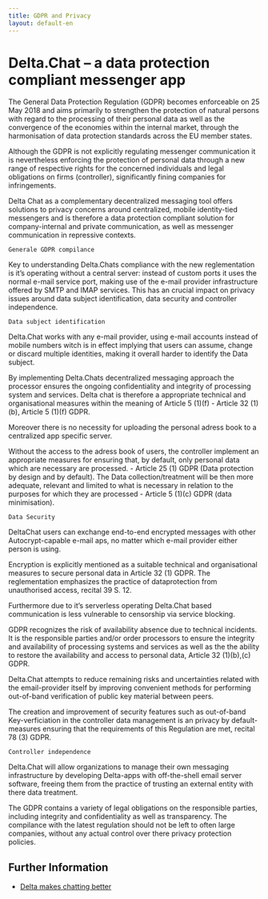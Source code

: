 ```yaml
---
title: GDPR and Privacy
layout: default-en
---
```


# Delta.Chat – a data protection compliant messenger app

The General Data Protection Regulation (GDPR) becomes enforceable on 25 May 2018 and aims primarily to  strengthen the protection of natural persons with regard to the processing of their personal data as well as the convergence of the economies within the internal market, through the harmonisation of data protection standards across the EU member states. 

Although the GDPR is not explicitly regulating messenger communication it is nevertheless  enforcing the protection of personal data through a new range of respective rights for the concerned individuals and legal obligations on firms (controller), significantly fining companies for infringements. 

Delta Chat as a complementary decentralized messaging tool offers solutions to privacy concerns around centralized, mobile identity-tied messengers and is therefore a data protection compliant solution for company-internal and private communication, as well as messenger communication in repressive contexts. 

	Generale GDPR compilance

Key to understanding Delta.Chats compliance with the new reglementation is it’s operating without a central server: instead of custom ports it uses the normal e-mail service port, making use of the e-mail provider infrastructure offered by SMTP and IMAP services. This has an crucial impact on privacy issues around data subject identification, data security and controller independence.

	Data subject identification 

Delta.Chat works with any e-mail provider, using e-mail accounts instead of mobile numbers witch is in effect implying that users can assume, change or discard multiple identities, making it overall harder to identify the Data subject. 

By implementing Delta.Chats decentralized messaging approach the processor ensures the 		ongoing confidentiality and integrity of processing system and services. Delta chat is 		therefore a appropriate technical and organisational measures  within the meaning of 		Article 5 (1)(f) - Article 32 (1)(b), Article 5 (1)(f) GDPR.

Moreover there is no necessity for uploading the personal adress book to a centralized app specific server.

Without the access to the adress book of users, the controller implement an appropriate 	measures for ensuring that, by default, only personal data which are necessary are 		processed. - Article 25 (1) GDPR (Data protection by design and by default). 
The Data collection/treatment will be then more adequate, relevant and limited to what is 	necessary in relation to the purposes for which they are processed  - Article 5 (1)(c) 		GDPR (data minimisation).

	Data Security 

DeltaChat users can exchange end-to-end encrypted messages with other Autocrypt-capable e-mail aps, no matter which e-mail provider either person is using. 

Encryption is explicitly mentioned as a suitable technical and organisational measures to 	secure personal data in Article 32 (1) GDPR. The reglementation emphasizes the practice of 	dataprotection from unauthorised access, recital 39 S. 12. 

Furthermore  due to it’s serverless operating Delta.Chat based communication is less vulnerable to censorship via service blocking. 

GDPR recognizes the risk of availability absence due to technical incidents. It is the 		responsible parties and/or order processors to ensure the integrity and availability of 	processing systems and services as well as the the ability to restore the availability and 	access to personal data, Article 32 (1)(b),(c) GDPR.

Delta.Chat attempts to reduce remaining risks and uncertainties related with the email-provider itself by improving convenient methods for performing out-of-band verification of public key material between peers. 

The creation and improvement of security features such as out-of-band Key-verficiation in 	the controller data management is an privacy by default-measures ensuring that the 		requirements of this Regulation are met, recital 78 (3) GDPR. 

	Controller independence

Delta.Chat will allow organizations to manage their own messaging infrastructure by developing Delta-apps with off-the-shell email server software, freeing them from the practice of  trusting an external entity with there data treatment. 

The GDPR contains a variety of legal obligations on the responsible parties, including 		integrity and confidentiality as well as transparency. The compilance with the latest 		regulation should not be left to often large companies, without any actual control over 	there privacy protection policies. 



## Further Information

- [Delta makes chatting better](delta-makes-chatting-better)
